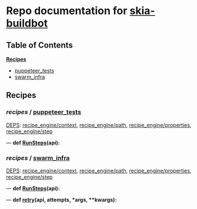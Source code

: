 <!--- AUTOGENERATED BY `./recipes.py test train` -->
# Repo documentation for [skia-buildbot]()
## Table of Contents

**[Recipes](#Recipes)**
  * [puppeteer_tests](#recipes-puppeteer_tests)
  * [swarm_infra](#recipes-swarm_infra)
## Recipes

### *recipes* / [puppeteer\_tests](/infra/bots/recipes/puppeteer_tests.py)

[DEPS](/infra/bots/recipes/puppeteer_tests.py#1): [recipe\_engine/context][recipe_engine/recipe_modules/context], [recipe\_engine/path][recipe_engine/recipe_modules/path], [recipe\_engine/properties][recipe_engine/recipe_modules/properties], [recipe\_engine/step][recipe_engine/recipe_modules/step]

&mdash; **def [RunSteps](/infra/bots/recipes/puppeteer_tests.py#9)(api):**
### *recipes* / [swarm\_infra](/infra/bots/recipes/swarm_infra.py)

[DEPS](/infra/bots/recipes/swarm_infra.py#13): [recipe\_engine/context][recipe_engine/recipe_modules/context], [recipe\_engine/path][recipe_engine/recipe_modules/path], [recipe\_engine/properties][recipe_engine/recipe_modules/properties], [recipe\_engine/step][recipe_engine/recipe_modules/step]

&mdash; **def [RunSteps](/infra/bots/recipes/swarm_infra.py#36)(api):**

&mdash; **def [retry](/infra/bots/recipes/swarm_infra.py#24)(api, attempts, \*args, \*\*kwargs):**

[recipe_engine/recipe_modules/context]: https://chromium.googlesource.com/infra/luci/recipes-py.git/+/d5f7fbd67a6fb31d0491b5ba3e7f4a46c6668a37/README.recipes.md#recipe_modules-context
[recipe_engine/recipe_modules/path]: https://chromium.googlesource.com/infra/luci/recipes-py.git/+/d5f7fbd67a6fb31d0491b5ba3e7f4a46c6668a37/README.recipes.md#recipe_modules-path
[recipe_engine/recipe_modules/properties]: https://chromium.googlesource.com/infra/luci/recipes-py.git/+/d5f7fbd67a6fb31d0491b5ba3e7f4a46c6668a37/README.recipes.md#recipe_modules-properties
[recipe_engine/recipe_modules/step]: https://chromium.googlesource.com/infra/luci/recipes-py.git/+/d5f7fbd67a6fb31d0491b5ba3e7f4a46c6668a37/README.recipes.md#recipe_modules-step
